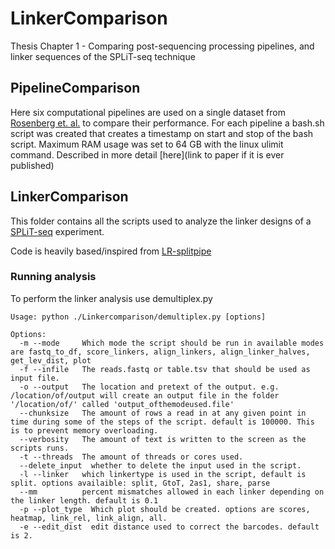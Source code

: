 # LinkerComparison
Thesis Chapter 1 - Comparing post-sequencing processing pipelines, and linker sequences of the SPLiT-seq technique

## PipelineComparison
Here six computational pipelines are used on a single dataset from [Rosenberg et. al.](https://www.science.org/doi/10.1126/science.aam8999?url_ver=Z39.88-2003&rfr_id=ori:rid:crossref.org&rfr_dat=cr_pub%20%200pubmed) to compare their performance.
For each pipeline a bash.sh script was created that creates a timestamp on start and stop of the bash script. Maximum RAM usage was set to 64 GB with the linux ulimit command.
Described in more detail [here](link to paper if it is ever published)

## LinkerComparison
This folder contains all the scripts used to analyze the linker designs of a [SPLiT-seq](https://www.science.org/doi/10.1126/science.aam8999?url_ver=Z39.88-2003&rfr_id=ori:rid:crossref.org&rfr_dat=cr_pub%20%200pubmed) experiment.

Code is heavily based/inspired from [LR-splitpipe](https://github.com/fairliereese/LR-splitpipe)

### Running analysis
To perform the linker analysis use demultiplex.py
```
Usage: python ./Linkercomparison/demultiplex.py [options]

Options:
  -m --mode     Which mode the script should be run in available modes are fastq_to_df, score_linkers, align_linkers, align_linker_halves, get_lev_dist, plot
  -f --infile   The reads.fastq or table.tsv that should be used as input file.
  -o --output   The location and pretext of the output. e.g. /location/of/output will create an output file in the folder '/location/of/' called 'output_ofthemodeused.file'
  --chunksize   The amount of rows a read in at any given point in time during some of the steps of the script. default is 100000. This is to prevent memory overloading.
  --verbosity   The amount of text is written to the screen as the scripts runs.
  -t --threads  The amount of threads or cores used.
  --delete_input  whether to delete the input used in the script.
  -l --linker   which linkertype is used in the script, default is split. options availaible: split, GtoT, 2as1, share, parse
  --mm          percent mismatches allowed in each linker depending on the linker length. default is 0.1
  -p --plot_type  Which plot should be created. options are scores, heatmap, link_rel, link_align, all. 
  -e --edit_dist  edit distance used to correct the barcodes. default is 2.
```
